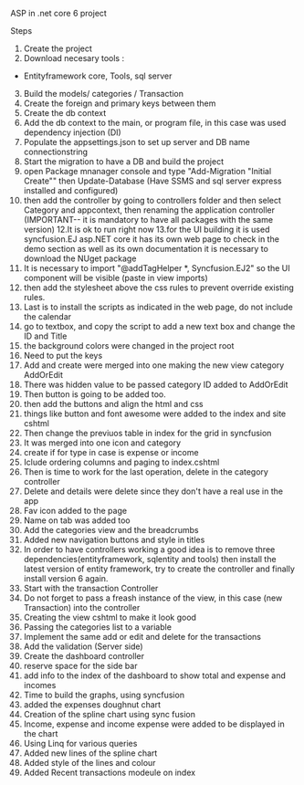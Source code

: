 ASP in .net core 6 project

Steps

1. Create the project
2. Download necesary tools :

- Entityframework core, Tools, sql server

3. Build the models/ categories / Transaction
4. Create the foreign and primary keys between them
5. Create the db context
6. Add the db context to the main, or program file, in this case was used dependency injection (DI)
7. Populate the appsettings.json to set up server and DB name connectionstring
8. Start the migration to have a DB and build the project
9. open Package mnanager console and type "Add-Migration "Initial Create"" then Update-Database (Have SSMS and sql server express installed and configured)
10. then add the controller by going to controllers folder and then select Category and appcontext, then renaming the application controller (IMPORTANT-- it is mandatory to have all packages with the same version)
    12.It is ok to run right now
    13.for the UI building it is used syncfusion.EJ asp.NET core it has its own web page to check in the demo section as well as its own documentation it is necessary to download the NUget package
11. It is necessary to import "@addTagHelper \*, Syncfusion.EJ2" so the UI component will be visible (paste in view imports)
12. then add the stylesheet above the css rules to prevent override existing rules.
13. Last is to install the scripts as indicated in the web page, do not include the calendar
14. go to textbox, and copy the script to add a new text box and change the ID and Title
15. the background colors were changed in the project root
16. Need to put the keys
17. Add and create were merged into one making the new view category AddOrEdit
18. There was hidden value to be passed category ID added to AddOrEdit
19. Then button is going to be added too.
20. then add the buttons and align the html and css
21. things like button and font awesome were added to the index and site cshtml
22. Then change the previuos table in index for the grid in syncfusion
23. It was merged into one icon and category
24. create if for type in case is expense or income
25. Iclude ordering columns and paging to index.cshtml
26. Then is time to work for the last operation, delete in the category controller
27. Delete and details were delete since they don't have a real use in the app
28. Fav icon added to the page
29. Name on tab was added too
30. Add the categories view and the breadcrumbs
31. Added new navigation buttons and style in titles
32. In order to have controllers working a good idea is to remove three dependencies(entityframework, sqlentity and tools) then install the latest version of entity framework, try to create the controller and finally install version 6 again.
33. Start with the transaction Controller
34. Do not forget to pass a freash instance of the view, in this case (new Transaction) into the controller
35. Creating the view cshtml to make it look good
36. Passing the categories list to a variable
37. Implement the same add or edit and delete for the transactions
38. Add the validation (Server side)
39. Create the dashboard controller
40. reserve space for the side bar
41. add info to the index of the dashboard to show total and expense and incomes
42. Time to build the graphs, using syncfusion
43. added the expenses doughnut chart
44. Creation of the spline chart using sync fusion
45. Income, expense and income expense were added to be displayed in the chart
46. Using Linq for various queries
47. Added new lines of the spline chart
48. Added style of the lines and colour
49. Added Recent transactions modeule on index
